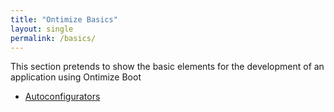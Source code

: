 ```yaml
---
title: "Ontimize Basics"
layout: single
permalink: /basics/
---
```

This section pretends to show the basic elements for the development of an application using Ontimize Boot

- [Autoconfigurators](/ontimize-boot/basics/autoconfigurators/)
